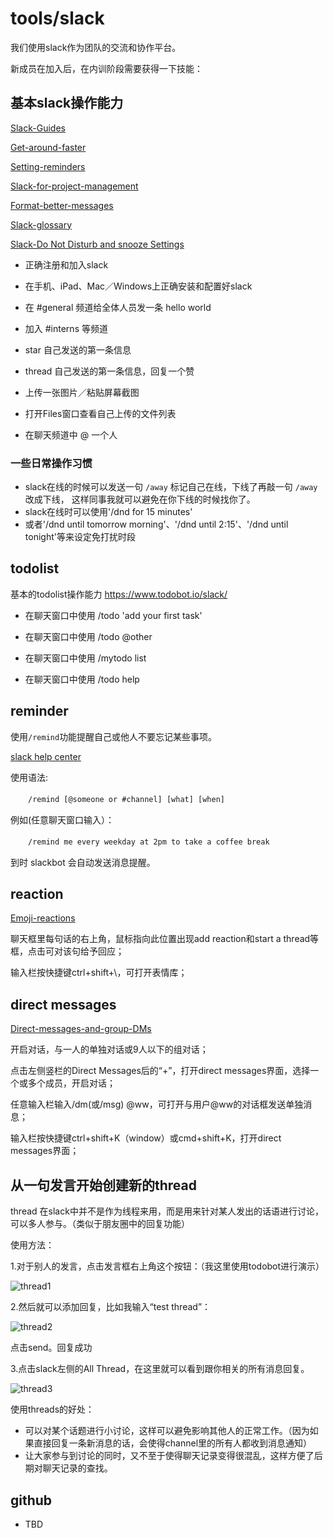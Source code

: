 # tools/slack

我们使用slack作为团队的交流和协作平台。

新成员在加入后，在内训阶段需要获得一下技能：

## 基本slack操作能力

[Slack-Guides](https://get.slack.help/hc/en-us/categories/202622877-Slack-Guides)

[Get-around-faster](https://get.slack.help/hc/en-us/articles/217626598-Get-around-faster)

[Setting-reminders](https://get.slack.help/hc/en-us/articles/208423427-Setting-reminders)

[Slack-for-project-management](https://get.slack.help/hc/en-us/articles/218130338-Slack-for-project-management)

[Format-better-messages](https://get.slack.help/hc/en-us/articles/218080247-Format-better-messages)

[Slack-glossary](https://get.slack.help/hc/en-us/articles/213817348-Slack-glossary)

[Slack-Do Not Disturb and snooze Settings](https://get.slack.help/hc/en-us/articles/214908388-Do-Not-Disturb-and-snooze-settings)

- 正确注册和加入slack

- 在手机、iPad、Mac／Windows上正确安装和配置好slack

- 在 #general 频道给全体人员发一条 hello world

- 加入 #interns 等频道

- star 自己发送的第一条信息

- thread 自己发送的第一条信息，回复一个赞

- 上传一张图片／粘贴屏幕截图

- 打开Files窗口查看自己上传的文件列表

- 在聊天频道中 @ 一个人

### 一些日常操作习惯

- slack在线的时候可以发送一句 `/away` 标记自己在线，下线了再敲一句 `/away` 改成下线， 这样同事我就可以避免在你下线的时候找你了。
- slack在线时可以使用'/dnd for 15 minutes'
- 或者'/dnd until tomorrow morning'、'/dnd until 2:15'、'/dnd until tonight'等来设定免打扰时段

## todolist

基本的todolist操作能力 https://www.todobot.io/slack/

- 在聊天窗口中使用 /todo 'add your first task'

- 在聊天窗口中使用 /todo @other

- 在聊天窗口中使用 /mytodo list

- 在聊天窗口中使用 /todo help

## reminder
使用`/remind`功能提醒自己或他人不要忘记某些事项。

[slack help center](https://get.slack.help/hc/en-us/articles/208423427-Setting-reminders)

使用语法:

　　`/remind [@someone or #channel] [what] [when]`

例如(任意聊天窗口输入）：

　　`/remind me every weekday at 2pm to take a coffee break`

到时 slackbot 会自动发送消息提醒。

## reaction
[Emoji-reactions](https://get.slack.help/hc/en-us/articles/206870317-Emoji-reactions)

聊天框里每句话的右上角，鼠标指向此位置出现add reaction和start a thread等框，点击可对该句给予回应；

输入栏按快捷键ctrl+shift+\，可打开表情库；

## direct messages
[Direct-messages-and-group-DMs](https://get.slack.help/hc/en-us/articles/212281468-Direct-messages-and-group-DMs)

开启对话，与一人的单独对话或9人以下的组对话；

点击左侧竖栏的Direct Messages后的“+”，打开direct messages界面，选择一个或多个成员，开启对话；

任意输入栏输入/dm(或/msg) @ww，可打开与用户@ww的对话框发送单独消息；

输入栏按快捷键ctrl+shift+K（window）或cmd+shift+K，打开direct messages界面；

## 从一句发言开始创建新的thread

thread 在slack中并不是作为线程来用，而是用来针对某人发出的话语进行讨论，可以多人参与。（类似于朋友圈中的回复功能）

使用方法：

1.对于别人的发言，点击发言框右上角这个按钮：（我这里使用todobot进行演示）

![thread1](https://github.com/lazyparser/weloveinterns/blob/master/resources/Image/thread1.PNG)

2.然后就可以添加回复，比如我输入“test thread”：

![thread2](https://github.com/lazyparser/weloveinterns/blob/master/resources/Image/thread2.PNG)

点击send。回复成功

3.点击slack左侧的All Thread，在这里就可以看到跟你相关的所有消息回复。

![thread3](https://github.com/lazyparser/weloveinterns/blob/master/resources/Image/thread3.PNG)

使用threads的好处：

- 可以对某个话题进行小讨论，这样可以避免影响其他人的正常工作。（因为如果直接回复一条新消息的话，会使得channel里的所有人都收到消息通知）
- 让大家参与到讨论的同时，又不至于使得聊天记录变得很混乱，这样方便了后期对聊天记录的查找。

## github

- TBD


